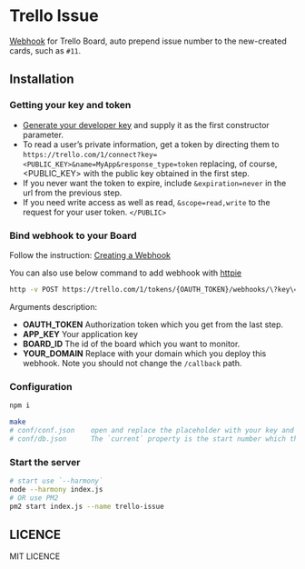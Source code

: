 # Trello Issue

[Webhook](https://trello.com/docs/gettingstarted/webhooks.html) for Trello Board, auto prepend issue number to the new-created cards, such as `#11`.

## Installation

### Getting your key and token

* [Generate your developer key](https://trello.com/1/appKey/generate) and supply it as the first constructor parameter.
* To read a user’s private information, get a token by directing them to `https://trello.com/1/connect?key=<PUBLIC_KEY>&name=MyApp&response_type=token` replacing, of course, &lt;PUBLIC_KEY&gt; with the public key obtained in the first step.
* If you never want the token to expire, include `&expiration=never` in the url from the previous step.
* If you need write access as well as read, `&scope=read,write` to the request for your user token.
`</PUBLIC>`

### Bind webhook to your Board

Follow the instruction: [Creating a Webhook](https://trello.com/docs/gettingstarted/webhooks.html#creating-a-webhook)

You can also use below command to add webhook with [httpie](https://github.com/jakubroztocil/httpie)

```bash
http -v POST https://trello.com/1/tokens/{OAUTH_TOKEN}/webhooks/\?key\={APP_KEY}   idModel={BOARD_ID} description='{custom_description}' callbackURL='http://{YOUR_DOMAIN}/callback?{any_parameters_you_want_append}'
```

Arguments description:
* __OAUTH_TOKEN__   Authorization token which you get from the last step.
* __APP_KEY__   Your application key
* __BOARD_ID__   The id of the board which you want to monitor.
* __YOUR_DOMAIN__   Replace with your domain which you deploy this webhook. Note you should not change the `/callback` path.

### Configuration

```bash
npm i

make
# conf/conf.json    open and replace the placeholder with your key and oauth token
# conf/db.json      The `current` property is the start number which the webhook service will use
```


### Start the server

```bash
# start use `--harmony`
node --harmony index.js
# OR use PM2
pm2 start index.js --name trello-issue
```


## LICENCE
MIT LICENCE
